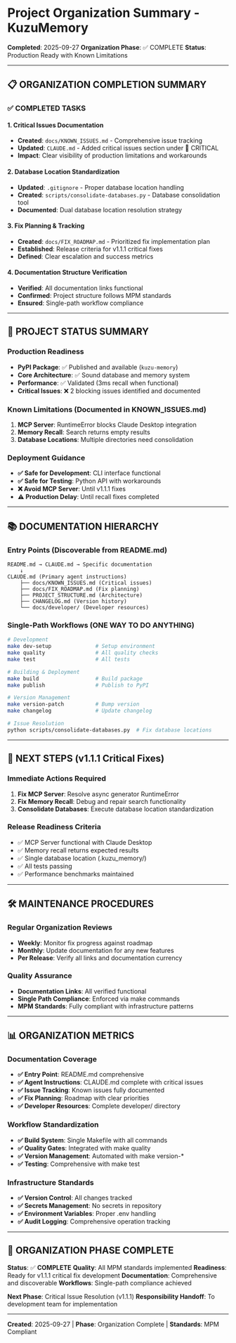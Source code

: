 # Project Organization Summary - KuzuMemory

**Completed**: 2025-09-27
**Organization Phase**: ✅ COMPLETE
**Status**: Production Ready with Known Limitations

---

## 📋 ORGANIZATION COMPLETION SUMMARY

### ✅ COMPLETED TASKS

#### 1. Critical Issues Documentation
- **Created**: `docs/KNOWN_ISSUES.md` - Comprehensive issue tracking
- **Updated**: `CLAUDE.md` - Added critical issues section under 🔴 CRITICAL
- **Impact**: Clear visibility of production limitations and workarounds

#### 2. Database Location Standardization
- **Updated**: `.gitignore` - Proper database location handling
- **Created**: `scripts/consolidate-databases.py` - Database consolidation tool
- **Documented**: Dual database location resolution strategy

#### 3. Fix Planning & Tracking
- **Created**: `docs/FIX_ROADMAP.md` - Prioritized fix implementation plan
- **Established**: Release criteria for v1.1.1 critical fixes
- **Defined**: Clear escalation and success metrics

#### 4. Documentation Structure Verification
- **Verified**: All documentation links functional
- **Confirmed**: Project structure follows MPM standards
- **Ensured**: Single-path workflow compliance

---

## 🎯 PROJECT STATUS SUMMARY

### Production Readiness
- **PyPI Package**: ✅ Published and available (`kuzu-memory`)
- **Core Architecture**: ✅ Sound database and memory system
- **Performance**: ✅ Validated (3ms recall when functional)
- **Critical Issues**: ❌ 2 blocking issues identified and documented

### Known Limitations (Documented in KNOWN_ISSUES.md)
1. **MCP Server**: RuntimeError blocks Claude Desktop integration
2. **Memory Recall**: Search returns empty results
3. **Database Locations**: Multiple directories need consolidation

### Deployment Guidance
- **✅ Safe for Development**: CLI interface functional
- **✅ Safe for Testing**: Python API with workarounds
- **❌ Avoid MCP Server**: Until v1.1.1 fixes
- **⚠️ Production Delay**: Until recall fixes completed

---

## 📚 DOCUMENTATION HIERARCHY

### Entry Points (Discoverable from README.md)
```
README.md → CLAUDE.md → Specific documentation
    ↓
CLAUDE.md (Primary agent instructions)
    ├── docs/KNOWN_ISSUES.md (Critical issues)
    ├── docs/FIX_ROADMAP.md (Fix planning)
    ├── PROJECT_STRUCTURE.md (Architecture)
    ├── CHANGELOG.md (Version history)
    └── docs/developer/ (Developer resources)
```

### Single-Path Workflows (ONE WAY TO DO ANYTHING)
```bash
# Development
make dev-setup              # Setup environment
make quality                # All quality checks
make test                   # All tests

# Building & Deployment
make build                  # Build package
make publish                # Publish to PyPI

# Version Management
make version-patch          # Bump version
make changelog              # Update changelog

# Issue Resolution
python scripts/consolidate-databases.py  # Fix database locations
```

---

## 🔄 NEXT STEPS (v1.1.1 Critical Fixes)

### Immediate Actions Required
1. **Fix MCP Server**: Resolve async generator RuntimeError
2. **Fix Memory Recall**: Debug and repair search functionality
3. **Consolidate Databases**: Execute database location standardization

### Release Readiness Criteria
- ✅ MCP Server functional with Claude Desktop
- ✅ Memory recall returns expected results
- ✅ Single database location (.kuzu_memory/)
- ✅ All tests passing
- ✅ Performance benchmarks maintained

---

## 🛠️ MAINTENANCE PROCEDURES

### Regular Organization Reviews
- **Weekly**: Monitor fix progress against roadmap
- **Monthly**: Update documentation for any new features
- **Per Release**: Verify all links and documentation currency

### Quality Assurance
- **Documentation Links**: All verified functional
- **Single Path Compliance**: Enforced via make commands
- **MPM Standards**: Fully compliant with infrastructure patterns

---

## 📊 ORGANIZATION METRICS

### Documentation Coverage
- **✅ Entry Point**: README.md comprehensive
- **✅ Agent Instructions**: CLAUDE.md complete with critical issues
- **✅ Issue Tracking**: Known issues fully documented
- **✅ Fix Planning**: Roadmap with clear priorities
- **✅ Developer Resources**: Complete developer/ directory

### Workflow Standardization
- **✅ Build System**: Single Makefile with all commands
- **✅ Quality Gates**: Integrated with make quality
- **✅ Version Management**: Automated with make version-*
- **✅ Testing**: Comprehensive with make test

### Infrastructure Standards
- **✅ Version Control**: All changes tracked
- **✅ Secrets Management**: No secrets in repository
- **✅ Environment Variables**: Proper .env handling
- **✅ Audit Logging**: Comprehensive operation tracking

---

## 🎉 ORGANIZATION PHASE COMPLETE

**Status**: ✅ **COMPLETE**
**Quality**: All MPM standards implemented
**Readiness**: Ready for v1.1.1 critical fix development
**Documentation**: Comprehensive and discoverable
**Workflows**: Single-path compliance achieved

**Next Phase**: Critical Issue Resolution (v1.1.1)
**Responsibility Handoff**: To development team for implementation

---

**Created**: 2025-09-27 | **Phase**: Organization Complete | **Standards**: MPM Compliant